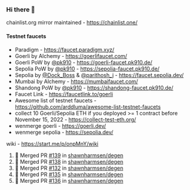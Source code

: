 ### Hi there 👋

chainlist.org mirror maintained - https://chainlist.one/

#### Testnet faucets
- Paradigm - https://faucet.paradigm.xyz/
- Goerli by Alchemy - https://goerlifaucet.com/
- Goerli PoW by [@pk910](https://github.com/pk910/PoWFaucet) - https://goerli-faucet.pk910.de/
- Sepolia PoW by [@pk910](https://github.com/pk910/PoWFaucet) - https://sepolia-faucet.pk910.de/
- Sepolia by [@Dock_Boss](https://twitter.com/Dock_Boss) & [@parithosh_j](https://twitter.com/parithosh_j) - https://faucet.sepolia.dev/
- Mumbai by Alchemy - https://mumbaifaucet.com/
- Shandong PoW by [@pk910](https://github.com/pk910/PoWFaucet) - https://shandong-faucet.pk910.de/ 
- Faucet Link - https://faucetlink.to/goerli
- Awesome list of testnet faucets - https://github.com/arddluma/awesome-list-testnet-faucets
- collect 10 Goerli/Sepolia ETH if you deployed >= 1 contract before November 15, 2022 - https://collect-test-eth.org/
- wenmerge goerli - https://goerli.dev/
- wenmerge sepolia - https://sepolia.dev/ 

wiki - https://start.me/p/onpMnY/wiki

<!--START_SECTION:activity-->
1. 🎉 Merged PR [#139](https://github.com/shawnharmsen/degen/pull/139) in [shawnharmsen/degen](https://github.com/shawnharmsen/degen)
2. 🎉 Merged PR [#138](https://github.com/shawnharmsen/degen/pull/138) in [shawnharmsen/degen](https://github.com/shawnharmsen/degen)
3. 🎉 Merged PR [#132](https://github.com/shawnharmsen/degen/pull/132) in [shawnharmsen/degen](https://github.com/shawnharmsen/degen)
4. 🎉 Merged PR [#135](https://github.com/shawnharmsen/degen/pull/135) in [shawnharmsen/degen](https://github.com/shawnharmsen/degen)
5. 🎉 Merged PR [#136](https://github.com/shawnharmsen/degen/pull/136) in [shawnharmsen/degen](https://github.com/shawnharmsen/degen)
<!--END_SECTION:activity-->
